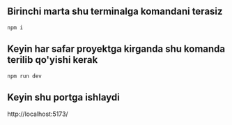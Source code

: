  ## Birinchi marta shu terminalga komandani terasiz

````
npm i 
````

## Keyin har safar proyektga kirganda shu komanda terilib qo'yishi kerak
````
npm run dev
````

## Keyin shu portga ishlaydi
http://localhost:5173/